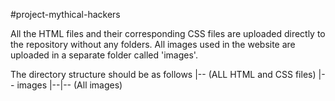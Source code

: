 #project-mythical-hackers

All the HTML files and their corresponding CSS files are uploaded directly to the repository without any folders. All images used in the website are uploaded in a separate folder called 'images'. 

The directory structure should be as follows
|-- (ALL HTML and CSS files)
|-- images
|--|-- (All images)

